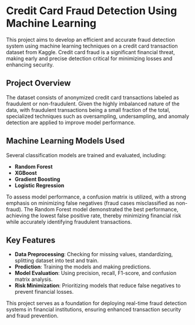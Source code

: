 # **Credit Card Fraud Detection Using Machine Learning**  

This project aims to develop an efficient and accurate fraud detection system using machine learning techniques on a credit card transaction dataset from Kaggle. Credit card fraud is a significant financial threat, making early and precise detection critical for minimizing losses and enhancing security.  

## **Project Overview**  
The dataset consists of anonymized credit card transactions labeled as fraudulent or non-fraudulent. Given the highly imbalanced nature of the data, with fraudulent transactions being a small fraction of the total, specialized techniques such as oversampling, undersampling, and anomaly detection are applied to improve model performance.  

## **Machine Learning Models Used**  
Several classification models are trained and evaluated, including:  
- **Random Forest**  
- **XGBoost**  
- **Gradient Boosting**  
- **Logistic Regression**  

To assess model performance, a confusion matrix is utilized, with a strong emphasis on minimizing false negatives (fraud cases misclassified as non-fraud). The Random Forest model demonstrated the best performance, achieving the lowest false positive rate, thereby minimizing financial risk while accurately identifying fraudulent transactions.  

## **Key Features**  
- **Data Preprocessing**: Checking for missing values, standardizing, splitting dataset into test and train.  
- **Prediction**: Training the models and making predictions.  
- **Model Evaluation**: Using precision, recall, F1-score, and confusion matrix analysis.  
- **Risk Minimization**: Prioritizing models that reduce false negatives to prevent financial losses.  

This project serves as a foundation for deploying real-time fraud detection systems in financial institutions, ensuring enhanced transaction security and fraud prevention.

